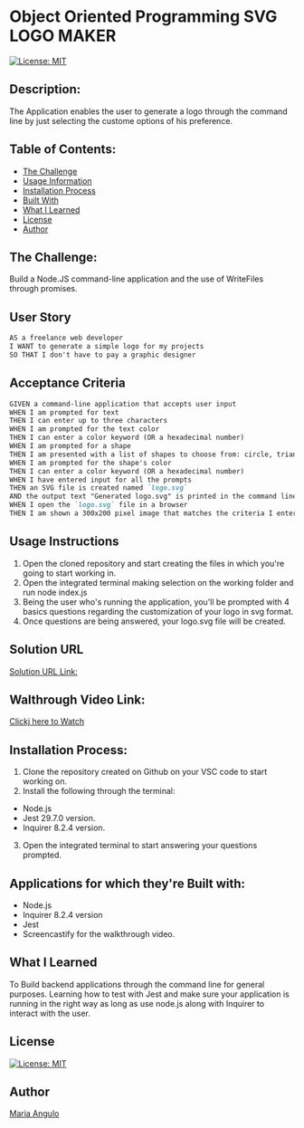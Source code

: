 # Object Oriented Programming SVG LOGO MAKER

[![License: MIT](https://img.shields.io/badge/License-MIT-yellow.svg)](https://opensource.org/licenses/MIT)

## Description:

The Application enables the user to generate a logo through the command line by just selecting the custome options of his preference.

## Table of Contents:
- [The Challenge](#The-Challenge)
- [Usage Information](#Usage-Information)
- [Installation Process](#Installation-Process)
- [Built With](#Built-With)
- [What I Learned](#What-I-Learned)
- [License](#License)
- [Author](#Author)

## The Challenge:
Build a Node.JS command-line application and the use of WriteFiles through promises.

## User Story
```md
AS a freelance web developer
I WANT to generate a simple logo for my projects
SO THAT I don't have to pay a graphic designer
```

## Acceptance Criteria
```md
GIVEN a command-line application that accepts user input
WHEN I am prompted for text
THEN I can enter up to three characters
WHEN I am prompted for the text color
THEN I can enter a color keyword (OR a hexadecimal number)
WHEN I am prompted for a shape
THEN I am presented with a list of shapes to choose from: circle, triangle, and square
WHEN I am prompted for the shape's color
THEN I can enter a color keyword (OR a hexadecimal number)
WHEN I have entered input for all the prompts
THEN an SVG file is created named `logo.svg`
AND the output text "Generated logo.svg" is printed in the command line
WHEN I open the `logo.svg` file in a browser
THEN I am shown a 300x200 pixel image that matches the criteria I entered
```

## Usage Instructions
1. Open the cloned repository and start creating the files in which you're going to start working in.
2. Open the integrated terminal making selection on the working folder and run node index.js
3. Being the user who's running the application, you'll be prompted with 4 basics questions regarding the customization of your logo in svg format.
4. Once questions are being answered, your logo.svg file will be created.

## Solution URL 
[Solution URL Link:]( https://github.com/maferadr/SVG-Logo-Maker.git)

## Walthrough Video Link:
[Clickj here to Watch](https://drive.google.com/file/d/1VYiEslwtX6Q1fqlmRZyIvumzTf7TZTfX/view)

## Installation Process:
1. Clone the repository created on Github on your VSC code to start working on.
2. Install the following through the terminal:
- Node.js
- Jest 29.7.0 version.
- Inquirer 8.2.4 version.
3. Open the integrated terminal to start answering your questions prompted.

## Applications for which they're Built with:
- Node.js
- Inquirer 8.2.4 version
- Jest 
- Screencastify for the walkthrough video.

## What I Learned
To Build backend applications through the command line for general purposes. Learning how to test with Jest and make sure your application is running in the right way as long as use node.js along with Inquirer to interact with the user.

## License
[![License: MIT](https://img.shields.io/badge/License-MIT-yellow.svg)](https://opensource.org/licenses/MIT)

## Author
[Maria Angulo](https://github.com/maferadr)






